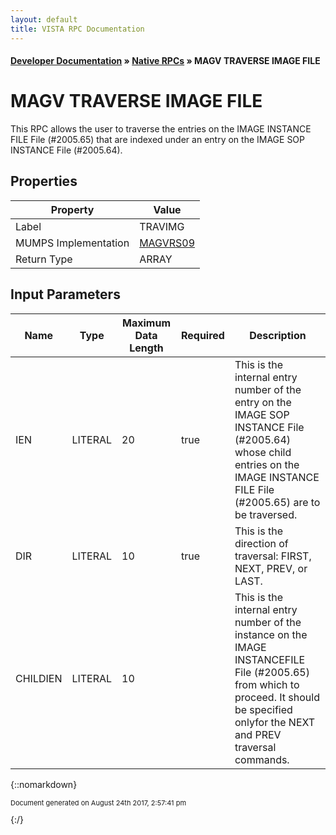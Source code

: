 ```yaml
---
layout: default
title: VISTA RPC Documentation
---
```


#### [Developer Documentation](../index) &#187; [Native RPCs](TableOfContents) &#187; MAGV TRAVERSE IMAGE FILE<br/>
# MAGV TRAVERSE IMAGE FILE

This RPC allows the user to traverse the entries on the IMAGE INSTANCE FILE File (#2005.65) that are indexed under an entry on the IMAGE SOP INSTANCE File (#2005.64).

## Properties

Property | Value
--- | ---
Label | TRAVIMG
MUMPS Implementation | [MAGVRS09](http://code.osehra.org/dox/Routine_MAGVRS09_source.html)
Return Type | ARRAY


## Input Parameters

Name | Type | Maximum Data Length | Required | Description
--- | --- | --- | --- | ---
IEN | LITERAL | 20 | true | This is the internal entry number of the entry on the IMAGE SOP INSTANCE File (#2005.64) whose child entries on the IMAGE INSTANCE FILE File (#2005.65) are to be traversed.
DIR | LITERAL | 10 | true | This is the direction of traversal:  FIRST, NEXT, PREV, or LAST.
CHILDIEN | LITERAL | 10 |  | This is the internal entry number of the instance on the IMAGE INSTANCEFILE File (#2005.65) from which to proceed.  It should be specified onlyfor the NEXT and PREV traversal commands.



{::nomarkdown} <br/><p style="font-size: 11px">Document generated on August 24th 2017, 2:57:41 pm</p>{:/}